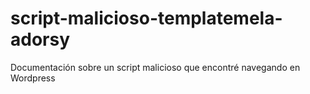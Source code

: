 # script-malicioso-templatemela-adorsy
Documentación sobre un script malicioso que encontré navegando en Wordpress
